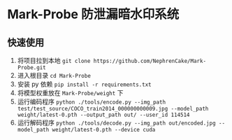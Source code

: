 #  Mark-Probe 防泄漏暗水印系统

##  快速使用

1. 将项目拉到本地 `git clone https://github.com/NephrenCake/Mark-Probe.git`
2. 进入根目录 `cd Mark-Probe`
3. 安装 py 依赖 `pip install -r requirements.txt`
4. 将模型权重放在 `Mark-Probe/weight` 下
5. 运行编码程序 `python ./tools/encode.py --img_path test/test_source/COCO_train2014_000000000009.jpg --model_path weight/latest-0.pth --output_path out/ --user_id 114514`
6. 运行解码程序 `python ./tools/decode.py --img_path out/encoded.jpg --model_path weight/latest-0.pth --device cuda`

